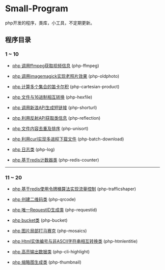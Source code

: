 # Small-Program

php开发的程序，类库，小工具，不定期更新。

## 程序目录

### 1 ~ 10

- [php 调用ffmpeg获取视频信息](https://github.com/xfdipzone/Small-Program/tree/master/php-ffmpeg) (php-ffmpeg)

- [php 调用imagemagick实现老照片效果](https://github.com/xfdipzone/Small-Program/tree/master/php-oldphoto) (php-oldphoto)

- [php 计算多个集合的笛卡尔积](https://github.com/xfdipzone/Small-Program/tree/master/php-cartesian-product) (php-cartesian-product)

- [php 文件与16进制相互转换](https://github.com/xfdipzone/Small-Program/tree/master/php-hexfile) (php-hexfile)

- [php 调用新浪API生成短链接](https://github.com/xfdipzone/Small-Program/tree/master/php-shorturl) (php-shorturl)

- [php 利用反射API获取类信息](https://github.com/xfdipzone/Small-Program/tree/master/php-reflection) (php-reflection)

- [php 文件内容去重及排序](https://github.com/xfdipzone/Small-Program/tree/master/php-unisort) (php-unisort)

- [php 利用curl实现多进程下载文件](https://github.com/xfdipzone/Small-Program/tree/master/php-batch-download) (php-batch-download)

- [php 日志类](https://github.com/xfdipzone/Small-Program/tree/master/php-log) (php-log)

- [php 基于redis计数器类](https://github.com/xfdipzone/Small-Program/tree/master/php-redis-counter) (php-redis-counter)

---

### 11 ~ 20

- [php 基于redis使用令牌桶算法实现流量控制](https://github.com/xfdipzone/Small-Program/tree/master/php-trafficshaper) (php-trafficshaper)

- [php 创建二维码类](https://github.com/xfdipzone/Small-Program/tree/master/php-qrcode) (php-qrcode)

- [php 唯一RequestID生成类](https://github.com/xfdipzone/Small-Program/tree/master/php-requestid) (php-requestid)

- [php bucket类](https://github.com/xfdipzone/Small-Program/tree/master/php-bucket) (php-bucket)

- [php 图片局部打马赛克](https://github.com/xfdipzone/Small-Program/tree/master/php-mosaics) (php-mosaics)

- [php Html实体编号与非ASCII字符串相互转换类](https://github.com/xfdipzone/Small-Program/tree/master/php-htmlentitie) (php-htmlentitie)

- [php 高亮输出数据类](https://github.com/xfdipzone/Small-Program/tree/master/php-cli-highlight) (php-cli-highlight)

- [php 缩略图生成类](https://github.com/xfdipzone/Small-Program/tree/master/php-thumbnail) (php-thumbnail)
